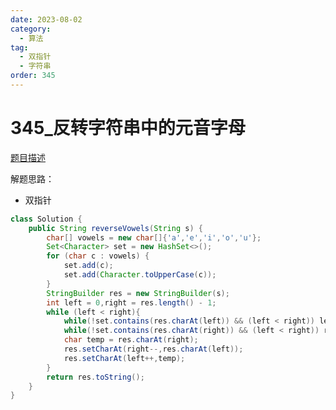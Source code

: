 ```yaml
---
date: 2023-08-02
category: 
  - 算法
tag: 
  - 双指针
  - 字符串
order: 345
---
```


# 345_反转字符串中的元音字母



<Badge text="简单" type="tip" vertical="middle" />

[题目描述](https://leetcode.cn/problems/reverse-vowels-of-a-string/description/?envType=study-plan-v2&envId=leetcode-75)


解题思路：
- 双指针


```java
class Solution {
    public String reverseVowels(String s) {
        char[] vowels = new char[]{'a','e','i','o','u'};
        Set<Character> set = new HashSet<>();
        for (char c : vowels) {
            set.add(c);
            set.add(Character.toUpperCase(c));
        }
        StringBuilder res = new StringBuilder(s);
        int left = 0,right = res.length() - 1;
        while (left < right){
            while(!set.contains(res.charAt(left)) && (left < right)) left++;
            while(!set.contains(res.charAt(right)) && (left < right)) right--;
            char temp = res.charAt(right);
            res.setCharAt(right--,res.charAt(left));
            res.setCharAt(left++,temp);
        }
        return res.toString();
    }
}
```